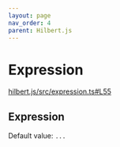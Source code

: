 ```yaml
---
layout: page
nav_order: 4
parent: Hilbert.js
---
```


# Expression

<div class="docs-item" markdown="1">

<div><a class="source" target="_blank" href="https://github.com/mathigon/hilbert.js/tree/master/src/hilbert.js/src/expression.ts#L55">hilbert.js/src/expression.ts#L55</a></div>

## Expression

Default value: `...`

</div>